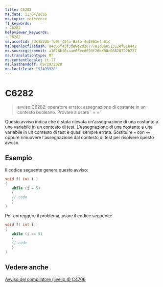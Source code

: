 ```yaml
---
title: C6282
ms.date: 11/04/2016
ms.topic: reference
f1_keywords:
- C6282
helpviewer_keywords:
- C6282
ms.assetid: 7dc153d5-fb9f-424a-8afa-4e2661efa51c
ms.openlocfilehash: a4c65f43f3de8e2d20777e1c0a851312ef81e442
ms.sourcegitcommit: a1676bf6caae05ecd698f26ed80c08828722b237
ms.translationtype: MT
ms.contentlocale: it-IT
ms.lasthandoff: 09/29/2020
ms.locfileid: "91499920"
---
```

# <a name="c6282"></a>C6282

> avviso C6282: operatore errato: assegnazione di costante in un contesto booleano. Provare a usare ' = ='

Questo avviso indica che è stata rilevata un'assegnazione di una costante a una variabile in un contesto di test. L'assegnazione di una costante a una variabile in un contesto di test è quasi sempre errata. Sostituire `=` con `==` oppure rimuovere l'assegnazione dal contesto di test per risolvere questo avviso.

## <a name="example"></a>Esempio

Il codice seguente genera questo avviso:

```cpp
void f( int i )
{
   while (i = 5)
   {
   // code
   }
}
```

Per correggere il problema, usare il codice seguente:

```cpp
void f( int i )
{
   while (i == 5)
   {
   // code
   }
}
```

## <a name="see-also"></a>Vedere anche

[Avviso del compilatore (livello 4) C4706](../error-messages/compiler-warnings/compiler-warning-level-4-c4706.md)
